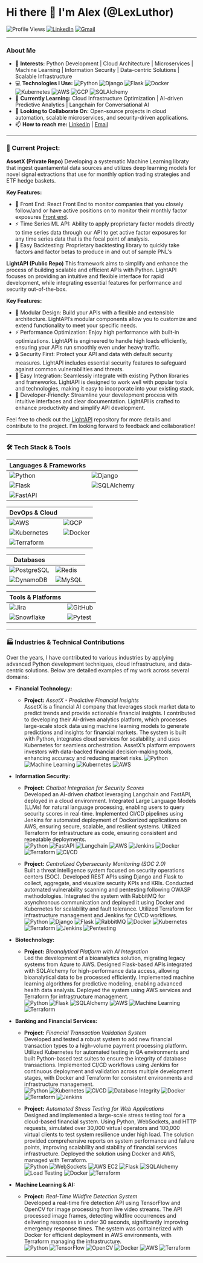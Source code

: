 # Hi there 👋 I'm Alex (@LexLuthor)

![Profile Views](https://komarev.com/ghpvc/?username=LexLuthorAJ&color=brightgreen)
[![LinkedIn](https://img.shields.io/badge/LinkedIn-blue?style=flat-square&logo=linkedin)](https://www.linkedin.com/in/alexander-c-johnson-nyc/)
[![Gmail](https://img.shields.io/badge/Gmail-D14836?style=flat-square&logo=gmail&logoColor=white)](mailto:alexander.co.johnson@gmail.com)

---

### About Me

- 👀 **Interests:** Python Development | Cloud Architecture | Microservices | Machine Learning | Information Security | Data-centric Solutions | Scalable Infrastructure
- 💻 **Technologies I Use:** ![Python](https://img.shields.io/badge/-Python-3776AB?style=flat-square&logo=python&logoColor=white) ![Django](https://img.shields.io/badge/-Django-092E20?style=flat-square&logo=django&logoColor=white) ![Flask](https://img.shields.io/badge/-Flask-000000?style=flat-square&logo=flask&logoColor=white) ![Docker](https://img.shields.io/badge/-Docker-2496ED?style=flat-square&logo=docker&logoColor=white) ![Kubernetes](https://img.shields.io/badge/-Kubernetes-326CE5?style=flat-square&logo=kubernetes&logoColor=white) ![AWS](https://img.shields.io/badge/-AWS-FF9900?style=flat-square&logo=amazonaws&logoColor=white) ![GCP](https://img.shields.io/badge/-GCP-4285F4?style=flat-square&logo=googlecloud&logoColor=white) ![SQLAlchemy](https://img.shields.io/badge/-SQLAlchemy-CA0C00?style=flat-square&logo=python&logoColor=white)
- 🌱 **Currently Learning:** Cloud Infrastructure Optimization | AI-driven Predictive Analytics | Langchain for Conversational AI
- 💞️ **Looking to Collaborate On:** Open-source projects in cloud automation, scalable microservices, and security-driven applications.
- 📫 **How to reach me:** [LinkedIn](https://www.linkedin.com/in/alexander-c-johnson-nyc/) | [Email](mailto:h.lobato001@gmail.com)

---

### 🚀 Current Project:
**AssetX (Private Repo)**
Developing a systematic Machine Learning libraty that ingest quantamental data sources and utilizes deep learning models for novel signal extractions that use for monthly option trading strategies and ETF hedge baskets.

**Key Features:**
- 🌟 Front End: React Front End to monitor companies that you closely follow/and or have active positions on to monitor their monthly factor exposures [Front end](https://assetxdev.netlify.app/us).
- ⚡ Time Series ML API: Ability to apply proprietary factor models directly to time series data through our API to get active factor exposures for any time series data that is the focal point of analysis.
- 🔗 Easy Backtesting: Proprietary backtesting library to quickly take factors and factor betas to produce in and out of sample PNL's



**LightAPI (Public Repo)**
This framework aims to simplify and enhance the process of building scalable and efficient APIs with Python. LightAPI focuses on providing an intuitive and flexible interface for rapid development, while integrating essential features for performance and security out-of-the-box.

**Key Features:**
- 🌟 Modular Design: Build your APIs with a flexible and extensible architecture. LightAPI’s modular components allow you to customize and extend functionality to meet your specific needs.
- ⚡ Performance Optimization: Enjoy high performance with built-in optimizations. LightAPI is engineered to handle high loads efficiently, ensuring your APIs run smoothly even under heavy traffic.
- 🔒 Security First: Protect your API and data with default security measures. LightAPI includes essential security features to safeguard against common vulnerabilities and threats.
- 🔗 Easy Integration: Seamlessly integrate with existing Python libraries and frameworks. LightAPI is designed to work well with popular tools and technologies, making it easy to incorporate into your existing stack.
- 🔧 Developer-Friendly: Streamline your development process with intuitive interfaces and clear documentation. LightAPI is crafted to enhance productivity and simplify API development.

Feel free to check out the [LightAPI](https://github.com/henriqueblobato/LightAPI) repository for more details and contribute to the project. I'm looking forward to feedback and collaboration!

---

### 🛠 Tech Stack & Tools

| **Languages & Frameworks** |  |
| -------------------------- | -- |
| ![Python](https://img.shields.io/badge/-Python-3776AB?style=flat-square&logo=python&logoColor=white) | ![Django](https://img.shields.io/badge/-Django-092E20?style=flat-square&logo=django&logoColor=white) |
| ![Flask](https://img.shields.io/badge/-Flask-000000?style=flat-square&logo=flask&logoColor=white) | ![SQLAlchemy](https://img.shields.io/badge/-SQLAlchemy-CA0C00?style=flat-square&logo=python&logoColor=white) |
| ![FastAPI](https://img.shields.io/badge/-FastAPI-009688?style=flat-square&logo=fastapi&logoColor=white) |  |

| **DevOps & Cloud** |  |
| ------------------ | -- |
| ![AWS](https://img.shields.io/badge/-AWS-FF9900?style=flat-square&logo=amazonaws&logoColor=white) | ![GCP](https://img.shields.io/badge/-GCP-4285F4?style=flat-square&logo=googlecloud&logoColor=white) |
| ![Kubernetes](https://img.shields.io/badge/-Kubernetes-326CE5?style=flat-square&logo=kubernetes&logoColor=white) | ![Docker](https://img.shields.io/badge/-Docker-2496ED?style=flat-square&logo=docker&logoColor=white) |
| ![Terraform](https://img.shields.io/badge/-Terraform-623CE4?style=flat-square&logo=terraform&logoColor=white) |  |

| **Databases** |  |
| ------------- | -- |
| ![PostgreSQL](https://img.shields.io/badge/-PostgreSQL-4169E1?style=flat-square&logo=postgresql&logoColor=white) | ![Redis](https://img.shields.io/badge/-Redis-DC382D?style=flat-square&logo=redis&logoColor=white) |
| ![DynamoDB](https://img.shields.io/badge/-DynamoDB-4053D6?style=flat-square&logo=amazon-dynamodb&logoColor=white) | ![MySQL](https://img.shields.io/badge/-MySQL-4479A1?style=flat-square&logo=mysql&logoColor=white) |

| **Tools & Platforms** |  |
| --------------------- | -- |
| ![Jira](https://img.shields.io/badge/-Jira-0052CC?style=flat-square&logo=jira&logoColor=white) | ![GitHub](https://img.shields.io/badge/-GitHub-181717?style=flat-square&logo=github) |
| ![Snowflake](https://img.shields.io/badge/-Snowflake-29B5E8?style=flat-square&logo=snowflake&logoColor=white) | ![Pytest](https://img.shields.io/badge/-Pytest-0A9EDC?style=flat-square&logo=pytest) |



---

### 🏭 Industries & Technical Contributions

Over the years, I have contributed to various industries by applying advanced Python development techniques, cloud infrastructure, and data-centric solutions. Below are detailed examples of my work across several domains:

- **Financial Technology:**
    - **Project:** *AssetX - Predictive Financial Insights*  
      AssetX is a financial AI company that leverages stock market data to predict trends and provide actionable financial insights. I contributed to developing their AI-driven analytics platform, which processes large-scale stock data using machine learning models to generate predictions and insights for financial markets. The system is built with Python, integrates cloud services for scalability, and uses Kubernetes for seamless orchestration. AssetX’s platform empowers investors with data-backed financial decision-making tools, enhancing accuracy and reducing market risks.
      ![Python](https://img.shields.io/badge/-Python-3776AB?style=flat-square&logo=python&logoColor=white) ![Machine Learning](https://img.shields.io/badge/-Machine%20Learning-FF6F00?style=flat-square&logo=machine-learning&logoColor=white) ![Kubernetes](https://img.shields.io/badge/-Kubernetes-326CE5?style=flat-square&logo=kubernetes&logoColor=white) ![AWS](https://img.shields.io/badge/-AWS-FF9900?style=flat-square&logo=amazonaws&logoColor=white)

- **Information Security:**
    - **Project:** *Chatbot Integration for Security Scores*  
      Developed an AI-driven chatbot leveraging Langchain and FastAPI, deployed in a cloud environment. Integrated Large Language Models (LLMs) for natural language processing, enabling users to query security scores in real-time. Implemented CI/CD pipelines using Jenkins for automated deployment of Dockerized applications on AWS, ensuring secure, scalable, and resilient systems. Utilized Terraform for infrastructure as code, ensuring consistent and repeatable deployments.  
      ![Python](https://img.shields.io/badge/-Python-3776AB?style=flat-square&logo=python&logoColor=white) ![FastAPI](https://img.shields.io/badge/-FastAPI-009688?style=flat-square&logo=fastapi&logoColor=white) ![Langchain](https://img.shields.io/badge/-Langchain-000000?style=flat-square) ![AWS](https://img.shields.io/badge/-AWS-FF9900?style=flat-square&logo=amazonaws&logoColor=white) ![Jenkins](https://img.shields.io/badge/-Jenkins-D24939?style=flat-square&logo=jenkins&logoColor=white) ![Docker](https://img.shields.io/badge/-Docker-2496ED?style=flat-square&logo=docker&logoColor=white) ![Terraform](https://img.shields.io/badge/-Terraform-7B42BC?style=flat-square&logo=terraform&logoColor=white) ![CI/CD](https://img.shields.io/badge/-CI%2FCD-239120?style=flat-square&logo=ci-cd)

    - **Project:** *Centralized Cybersecurity Monitoring (SOC 2.0)*  
      Built a threat intelligence system focused on security operations centers (SOC). Developed REST APIs using Django and Flask to collect, aggregate, and visualize security KPIs and KRIs. Conducted automated vulnerability scanning and pentesting following OWASP methodologies. Integrated the system with RabbitMQ for asynchronous communication and deployed it using Docker and Kubernetes for scalability and fault tolerance. Utilized Terraform for infrastructure management and Jenkins for CI/CD workflows.  
      ![Python](https://img.shields.io/badge/-Python-3776AB?style=flat-square&logo=python&logoColor=white) ![Django](https://img.shields.io/badge/-Django-092E20?style=flat-square&logo=django&logoColor=white) ![Flask](https://img.shields.io/badge/-Flask-000000?style=flat-square&logo=flask&logoColor=white) ![RabbitMQ](https://img.shields.io/badge/-RabbitMQ-FF6600?style=flat-square&logo=rabbitmq&logoColor=white) ![Docker](https://img.shields.io/badge/-Docker-2496ED?style=flat-square&logo=docker&logoColor=white) ![Kubernetes](https://img.shields.io/badge/-Kubernetes-326CE5?style=flat-square&logo=kubernetes&logoColor=white) ![Terraform](https://img.shields.io/badge/-Terraform-7B42BC?style=flat-square&logo=terraform&logoColor=white) ![Jenkins](https://img.shields.io/badge/-Jenkins-D24939?style=flat-square&logo=jenkins&logoColor=white) ![Pentesting](https://img.shields.io/badge/-Pentesting-239120?style=flat-square&logo=pentest)

- **Biotechnology:**
    - **Project:** *Bioanalytical Platform with AI Integration*  
      Led the development of a bioanalytics solution, migrating legacy systems from Azure to AWS. Designed Flask-based APIs integrated with SQLAlchemy for high-performance data access, allowing bioanalytical data to be processed efficiently. Implemented machine learning algorithms for predictive modeling, enabling advanced health data analysis. Deployed the system using AWS services and Terraform for infrastructure management.  
      ![Python](https://img.shields.io/badge/-Python-3776AB?style=flat-square&logo=python&logoColor=white) ![Flask](https://img.shields.io/badge/-Flask-000000?style=flat-square&logo=flask&logoColor=white) ![SQLAlchemy](https://img.shields.io/badge/-SQLAlchemy-CA0C00?style=flat-square&logo=python&logoColor=white) ![AWS](https://img.shields.io/badge/-AWS-FF9900?style=flat-square&logo=amazonaws&logoColor=white) ![Machine Learning](https://img.shields.io/badge/-Machine%20Learning-FF6F00?style=flat-square&logo=machine-learning&logoColor=white) ![Terraform](https://img.shields.io/badge/-Terraform-7B42BC?style=flat-square&logo=terraform&logoColor=white)

- **Banking and Financial Services:**
    - **Project:** *Financial Transaction Validation System*  
      Developed and tested a robust system to add new financial transaction types to a high-volume payment processing platform. Utilized Kubernetes for automated testing in QA environments and built Python-based test suites to ensure the integrity of database transactions. Implemented CI/CD workflows using Jenkins for continuous deployment and validation across multiple development stages, with Docker and Terraform for consistent environments and infrastructure management.  
      ![Python](https://img.shields.io/badge/-Python-3776AB?style=flat-square&logo=python&logoColor=white) ![Kubernetes](https://img.shields.io/badge/-Kubernetes-326CE5?style=flat-square&logo=kubernetes&logoColor=white) ![CI/CD](https://img.shields.io/badge/-CI%2FCD-239120?style=flat-square&logo=ci-cd) ![Database Integrity](https://img.shields.io/badge/-Database%20Integrity-239120?style=flat-square&logo=database) ![Docker](https://img.shields.io/badge/-Docker-2496ED?style=flat-square&logo=docker&logoColor=white) ![Terraform](https://img.shields.io/badge/-Terraform-7B42BC?style=flat-square&logo=terraform&logoColor=white) ![Jenkins](https://img.shields.io/badge/-Jenkins-D24939?style=flat-square&logo=jenkins&logoColor=white)

    - **Project:** *Automated Stress Testing for Web Applications*  
      Designed and implemented a large-scale stress testing tool for a cloud-based financial system. Using Python, WebSockets, and HTTP requests, simulated over 30,000 virtual operators and 100,000 virtual clients to test system resilience under high load. The solution provided comprehensive reports on system performance and failure points, improving scalability and stability of financial services infrastructure. Deployed the solution using Docker and AWS, managed with Terraform.  
      ![Python](https://img.shields.io/badge/-Python-3776AB?style=flat-square&logo=python&logoColor=white) ![WebSockets](https://img.shields.io/badge/-WebSockets-000000?style=flat-square&logo=websockets&logoColor=white) ![AWS EC2](https://img.shields.io/badge/-AWS%20EC2-FF9900?style=flat-square&logo=amazon-ec2&logoColor=white) ![Flask](https://img.shields.io/badge/-Flask-000000?style=flat-square&logo=flask&logoColor=white) ![SQLAlchemy](https://img.shields.io/badge/-SQLAlchemy-CA0C00?style=flat-square&logo=python&logoColor=white) ![Load Testing](https://img.shields.io/badge/-Load%20Testing-239120?style=flat-square&logo=load-testing) ![Docker](https://img.shields.io/badge/-Docker-2496ED?style=flat-square&logo=docker&logoColor=white) ![Terraform](https://img.shields.io/badge/-Terraform-7B42BC?style=flat-square&logo=terraform&logoColor=white)

- **Machine Learning & AI:**
    - **Project:** *Real-Time Wildfire Detection System*  
      Developed a real-time fire detection API using TensorFlow and OpenCV for image processing from live video streams. The API processed image frames, detecting wildfire occurrences and delivering responses in under 30 seconds, significantly improving emergency response times. The system was containerized with Docker for efficient deployment in AWS environments, with Terraform managing the infrastructure.  
      ![Python](https://img.shields.io/badge/-Python-3776AB?style=flat-square&logo=python&logoColor=white) ![TensorFlow](https://img.shields.io/badge/-TensorFlow-FF6F00?style=flat-square&logo=tensorflow&logoColor=white) ![OpenCV](https://img.shields.io/badge/-OpenCV-5C3EE8?style=flat-square&logo=opencv&logoColor=white) ![Docker](https://img.shields.io/badge/-Docker-2496ED?style=flat-square&logo=docker&logoColor=white) ![AWS](https://img.shields.io/badge/-AWS-FF9900?style=flat-square&logo=amazonaws&logoColor=white) ![Terraform](https://img.shields.io/badge/-Terraform-7B42BC?style=flat-square&logo=terraform&logoColor=white)


---


